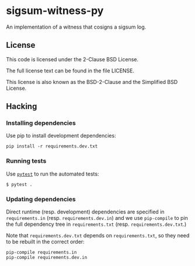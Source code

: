 # sigsum-witness-py
An implementation of a witness that cosigns a sigsum log.

## License

This code is licensed under the 2-Clause BSD License.

The full license text can be found in the file LICENSE.

This license is also known as the BSD-2-Clause and the Simplified BSD
License.

## Hacking

### Installing dependencies

Use pip to install development dependencies:

```
pip install -r requirements.dev.txt
```


### Running tests

Use [`pytest`](https://docs.pytest.org/) to run the automated tests:

```
$ pytest .
```

### Updating dependencies

Direct runtime (resp. development) dependencies are specified in
`requirements.in` (resp. `requirements.dev.in`) and we use `pip-compile` to pin
the full dependency tree in `requirements.txt` (resp. `requirements.dev.txt`.)

Note that `requirements.dev.txt` depends on `requirements.txt`, so they need to
be rebuilt in the correct order:

```
pip-compile requirements.in
pip-compile requirements.dev.in
```
